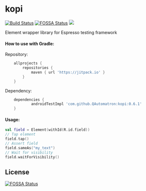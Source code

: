 # kopi
[![Build Status](https://travis-ci.org/QAutomatron/kopi.svg?branch=master)](https://travis-ci.org/QAutomatron/kopi)
[![FOSSA Status](https://app.fossa.io/api/projects/git%2Bgithub.com%2FQAutomatron%2Fkopi.svg?type=shield)](https://app.fossa.io/projects/git%2Bgithub.com%2FQAutomatron%2Fkopi?ref=badge_shield)
[![](https://jitpack.io/v/QAutomatron/kopi.svg)](https://jitpack.io/#QAutomatron/kopi)

Element wrapper library for Espresso testing framework

#### How to use with Gradle:

Repository: 
```gradle
	allprojects {
		repositories {
			maven { url 'https://jitpack.io' }
		}
	}
```
Dependency: 
```gradle
	dependencies {
	        androidTestImpl 'com.github.QAutomatron:kopi:0.6.1'
	}
```


#### Usage:
```kotlin
val field = Element(withId(R.id.field))
// Tap element
field.tap()
// Assert field
field.sameAs("my_text")
// Wait for visibility
field.waitForVisibility()
```


## License
[![FOSSA Status](https://app.fossa.io/api/projects/git%2Bgithub.com%2FQAutomatron%2Fkopi.svg?type=large)](https://app.fossa.io/projects/git%2Bgithub.com%2FQAutomatron%2Fkopi?ref=badge_large)